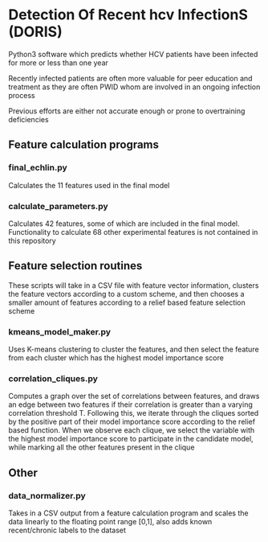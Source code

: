 # Detection Of Recent hcv InfectionS (DORIS)

Python3 software which predicts whether HCV patients have been infected for more or less than one year 

Recently infected patients are often more valuable for peer education and treatment as they are often PWID whom are involved in an ongoing infection process

Previous efforts are either not accurate enough or prone to overtraining deficiencies 

## Feature calculation programs

### final_echlin.py  

Calculates the 11 features used in the final model

### calculate_parameters.py 

Calculates 42 features, some of which are included in the final model. <br/>
Functionality to calculate 68 other experimental features is not contained in this repository

## Feature selection routines

These scripts will take in a CSV file with feature vector information, clusters the feature vectors according to a custom scheme, and then chooses a smaller amount of features according to a relief based feature selection scheme

### kmeans_model_maker.py 

Uses K-means clustering to cluster the features, and then select the feature from each cluster which has the highest model importance score 

### correlation_cliques.py 

Computes a graph over the set of correlations between features, and draws an edge between two features if their correlation is greater than a varying correlation threshold T. Following this, we iterate through the cliques sorted by the positive part of their model importance score according to the relief based function. When we observe each clique, we select the variable with the highest model importance score to participate in the candidate model, while marking all the other features present in the clique 

## Other

### data_normalizer.py 

Takes in a CSV output from a feature calculation program and scales the data linearly to the floating point range [0,1], also adds known recent/chronic labels to the dataset

